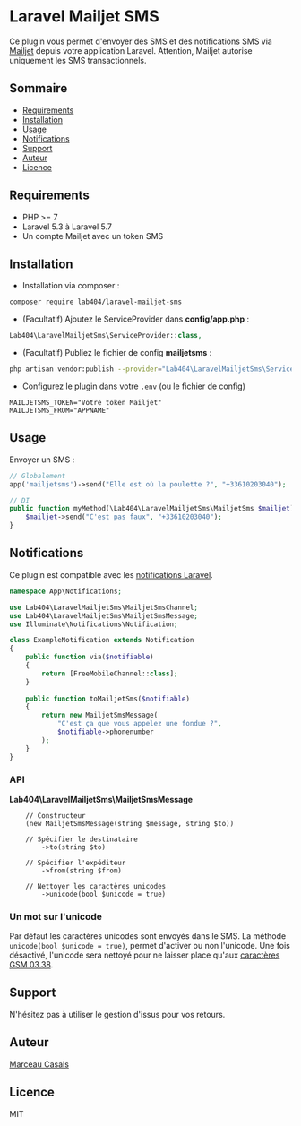 # Laravel Mailjet SMS

Ce plugin vous permet d'envoyer des SMS et des notifications SMS via [Mailjet](https://www.mailjet.com/sms/) depuis votre application Laravel. 
Attention, Mailjet autorise uniquement les SMS transactionnels.

## Sommaire

- [Requirements](#requirements)
- [Installation](#installation)
- [Usage](#usage)
- [Notifications](#notifications)
- [Support](#support)
- [Auteur](#auteur)
- [Licence](#licence)

## Requirements

- PHP >= 7
- Laravel 5.3 à Laravel 5.7
- Un compte Mailjet avec un token SMS

## Installation

- Installation via composer :  
```bash
composer require lab404/laravel-mailjet-sms
```

- (Facultatif) Ajoutez le ServiceProvider dans **config/app.php** :  
```php
Lab404\LaravelMailjetSms\ServiceProvider::class,
```

- (Facultatif) Publiez le fichier de config **mailjetsms** :  
```bash
php artisan vendor:publish --provider="Lab404\LaravelMailjetSms\ServiceProvider"
```

- Configurez le plugin dans votre `.env` (ou le fichier de config)
```
MAILJETSMS_TOKEN="Votre token Mailjet"
MAILJETSMS_FROM="APPNAME"
```

## Usage

Envoyer un SMS :
```php
// Globalement
app('mailjetsms')->send("Elle est où la poulette ?", "+33610203040");

// DI
public function myMethod(\Lab404\LaravelMailjetSms\MailjetSms $mailjet) {
    $mailjet->send("C'est pas faux", "+33610203040");  
}
```

## Notifications

Ce plugin est compatible avec les [notifications Laravel](https://laravel.com/docs/5.7/notifications).

```php
namespace App\Notifications;

use Lab404\LaravelMailjetSms\MailjetSmsChannel;
use Lab404\LaravelMailjetSms\MailjetSmsMessage;
use Illuminate\Notifications\Notification;

class ExampleNotification extends Notification
{
    public function via($notifiable)
    {
        return [FreeMobileChannel::class];
    }
    
    public function toMailjetSms($notifiable)
    {
    	return new MailjetSmsMessage(
    	    "C'est ça que vous appelez une fondue ?", 
    	    $notifiable->phonenumber
        );
    }
}
```

### API

**Lab404\LaravelMailjetSms\MailjetSmsMessage**

```
    // Constructeur
    (new MailjetSmsMessage(string $message, string $to))
    
    // Spécifier le destinataire
        ->to(string $to)
        
    // Spécifier l'expéditeur
        ->from(string $from)
        
    // Nettoyer les caractères unicodes
        ->unicode(bool $unicode = true)
```

### Un mot sur l'unicode

Par défaut les caractères unicodes sont envoyés dans le SMS. La méthode `unicode(bool $unicode = true)`, permet d'activer ou non l'unicode.
Une fois désactivé, l'unicode sera nettoyé pour ne laisser place qu'aux [caractères GSM 03.38](https://www.etsi.org/deliver/etsi_gts/03/0338/05.00.00_60/gsmts_0338v050000p.pdf).

## Support

N'hésitez pas à utiliser le gestion d'issus pour vos retours.

## Auteur

[Marceau Casals](https://www.404lab.fr)

## Licence

MIT